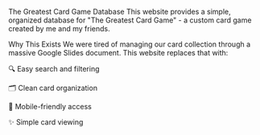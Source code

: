 The Greatest Card Game Database
This website provides a simple, organized database for "The Greatest Card Game" - a custom card game created by me and my friends.

Why This Exists
We were tired of managing our card collection through a massive Google Slides document. This website replaces that with:

🔍 Easy search and filtering

🗂️ Clean card organization

📱 Mobile-friendly access

✨ Simple card viewing
